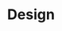 ---
title: Design
crosslinks:
- graphic_design
- pics
- logodesign
- UofT
- Entrepreneur
- Art
- australia
- wheredidthesodago
- Missing411
- Deusex
- quotes
- kekistan
- iphone
- pcmasterrace
- thefutur
- PropagandaPosters
- legaladvice
- product_design
---